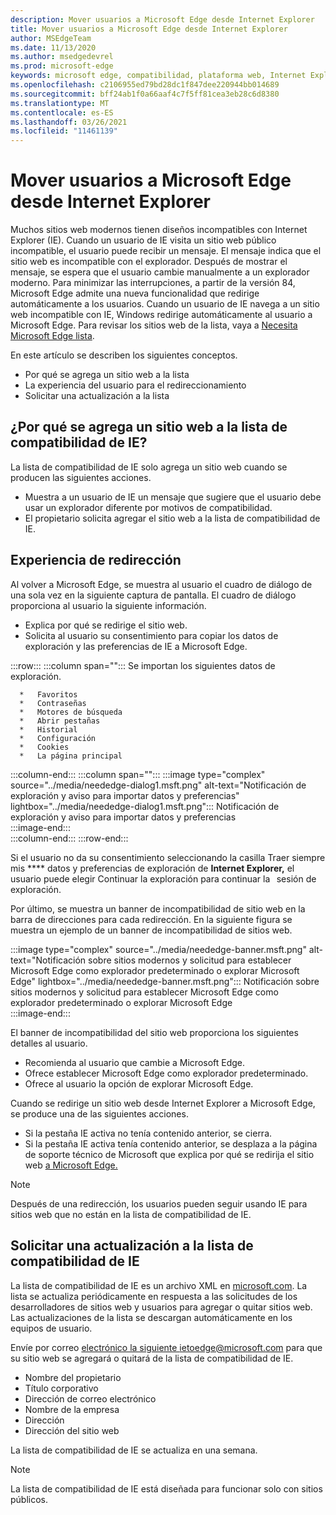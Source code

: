 ```yaml
---
description: Mover usuarios a Microsoft Edge desde Internet Explorer
title: Mover usuarios a Microsoft Edge desde Internet Explorer
author: MSEdgeTeam
ms.date: 11/13/2020
ms.author: msedgedevrel
ms.prod: microsoft-edge
keywords: microsoft edge, compatibilidad, plataforma web, Internet Explorer
ms.openlocfilehash: c2106955ed79bd28dc1f847dee220944bb014689
ms.sourcegitcommit: bff24ab1f0a66aaf4c7f5ff81cea3eb28c6d8380
ms.translationtype: MT
ms.contentlocale: es-ES
ms.lasthandoff: 03/26/2021
ms.locfileid: "11461139"
---
```

# <a name="moving-users-to-microsoft-edge-from-internet-explorer"></a>Mover usuarios a Microsoft Edge desde Internet Explorer  

Muchos sitios web modernos tienen diseños incompatibles con Internet Explorer \(IE\).  Cuando un usuario de IE visita un sitio web público incompatible, el usuario puede recibir un mensaje.  El mensaje indica que el sitio web es incompatible con el explorador.  Después de mostrar el mensaje, se espera que el usuario cambie manualmente a un explorador moderno.  Para minimizar las interrupciones, a partir de la versión 84, Microsoft Edge admite una nueva funcionalidad que redirige automáticamente a los usuarios.  Cuando un usuario de IE navega a un sitio web incompatible con IE, Windows redirige automáticamente al usuario a Microsoft Edge.  Para revisar los sitios web de la lista, vaya a [Necesita Microsoft Edge lista][MicrosoftEdgeNeededgeV1].

En este artículo se describen los siguientes conceptos.  

*   Por qué se agrega un sitio web a la lista  
*   La experiencia del usuario para el redireccionamiento  
*   Solicitar una actualización a la lista  
    
## <a name="why-is-a-website-added-to-the-ie-compatibility-list"></a>¿Por qué se agrega un sitio web a la lista de compatibilidad de IE?  

La lista de compatibilidad de IE solo agrega un sitio web cuando se producen las siguientes acciones.  

*   Muestra a un usuario de IE un mensaje que sugiere que el usuario debe usar un explorador diferente por motivos de compatibilidad.  
*   El propietario solicita agregar el sitio web a la lista de compatibilidad de IE.  

## <a name="redirection-experience"></a>Experiencia de redirección

Al volver a Microsoft Edge, se muestra al usuario el cuadro de diálogo de una sola vez en la siguiente captura de pantalla.  El cuadro de diálogo proporciona al usuario la siguiente información.  

*   Explica por qué se redirige el sitio web.  
*   Solicita al usuario su consentimiento para copiar los datos de exploración y las preferencias de IE a Microsoft Edge.  

:::row:::
   :::column span="":::
      Se importan los siguientes datos de exploración.  
      
      *   Favoritos  
      *   Contraseñas  
      *   Motores de búsqueda  
      *   Abrir pestañas  
      *   Historial  
      *   Configuración  
      *   Cookies  
      *   La página principal  
   :::column-end:::
   :::column span="":::
      :::image type="complex" source="../media/neededge-dialog1.msft.png" alt-text="Notificación de exploración y aviso para importar datos y preferencias" lightbox="../media/neededge-dialog1.msft.png":::
         Notificación de exploración y aviso para importar datos y preferencias  
      :::image-end:::  
   :::column-end:::
:::row-end:::

Si el usuario no da su consentimiento seleccionando la casilla Traer siempre mis **** datos y preferencias de exploración de **Internet Explorer,** el usuario puede elegir Continuar la exploración para continuar la   sesión de exploración.  

Por último, se muestra un banner de incompatibilidad de sitio web en la barra de direcciones para cada redirección.  En la siguiente figura se muestra un ejemplo de un banner de incompatibilidad de sitios web.

:::image type="complex" source="../media/neededge-banner.msft.png" alt-text="Notificación sobre sitios modernos y solicitud para establecer Microsoft Edge como explorador predeterminado o explorar Microsoft Edge" lightbox="../media/neededge-banner.msft.png":::
   Notificación sobre sitios modernos y solicitud para establecer Microsoft Edge como explorador predeterminado o explorar Microsoft Edge  
:::image-end:::

El banner de incompatibilidad del sitio web proporciona los siguientes detalles al usuario.  

*   Recomienda al usuario que cambie a Microsoft Edge.  
*   Ofrece establecer Microsoft Edge como explorador predeterminado.  
*   Ofrece al usuario la opción de explorar Microsoft Edge.    
    
Cuando se redirige un sitio web desde Internet Explorer a Microsoft Edge, se produce una de las siguientes acciones.

*   Si la pestaña IE activa no tenía contenido anterior, se cierra.  
*   Si la pestaña IE activa tenía contenido anterior, se desplaza a la página de soporte técnico de Microsoft que explica por qué se redirija el sitio web [a Microsoft Edge.][MicrosoftSupportOfficeTheWebsiteYouWereTryingToReachDoesntWorkWithInternetExplorer]  

> [!NOTE]
> Después de una redirección, los usuarios pueden seguir usando IE para sitios web que no están en la lista de compatibilidad de IE.  

## <a name="request-an-update-to-the-ie-compatibility-list"></a>Solicitar una actualización a la lista de compatibilidad de IE  

La lista de compatibilidad de IE es un archivo XML en [microsoft.com][MicrosoftOfficialHome].  La lista se actualiza periódicamente en respuesta a las solicitudes de los desarrolladores de sitios web y usuarios para agregar o quitar sitios web.  Las actualizaciones de la lista se descargan automáticamente en los equipos de usuario.  

Envíe por correo [electrónico la siguiente ietoedge@microsoft.com][MailtoMicrosoftIetoedge] para que su sitio web se agregará o quitará de la lista de compatibilidad de IE.    

*   Nombre del propietario  
*   Título corporativo  
*   Dirección de correo electrónico  
*   Nombre de la empresa  
*   Dirección  
*   Dirección del sitio web  
    
La lista de compatibilidad de IE se actualiza en una semana.

> [!NOTE]
> La lista de compatibilidad de IE está diseñada para funcionar solo con sitios públicos.  

<!-- links -->  

[MailtoMicrosoftIetoedge]: mailto:ietoedge@microsoft.com "Enviar un correo electrónico a ietoedge@microsoft.com"  

[MicrosoftOfficialHome]: https://www.microsoft.com "Inicio oficial de Microsoft"  

[MicrosoftEdgeNeededgeV1]:  https://edge.microsoft.com/neededge/v1 "Necesita Microsoft Edge lista v1 xml | Microsoft Edge"  

[MicrosoftSupportOfficeTheWebsiteYouWereTryingToReachDoesntWorkWithInternetExplorer]: https://support.microsoft.com/office/the-website-you-were-trying-to-reach-doesn-t-work-with-internet-explorer-8f5fc675-cd47-414c-9535-12821ddfc554 "El sitio web al que intentabas llegar no funciona con Internet Explorer | Microsoft Office Soporte técnico"  
